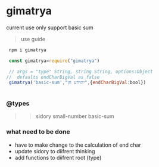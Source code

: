 # gimatrya

current use only support basic sum
>use guide


```sh
 npm i gimatrya

 ```


```javascript
 const gimatrya=require("gimatrya")

 // args = "type" String, string String, options:Object
//  defaults endCharBigVal as false
 gimatrya('basic-sum',"יהוידע חן",{endCharBigVal:bool})
 


 ```
### @types
>> sidory
>> small-number
>> basic-sum


### what need to be done
 * have to make change to the calculation of end char
 * update sidory to diifrent thinking
 * add functions to diifrent root (type)
